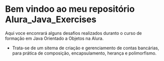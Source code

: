 # Bem vindoo ao meu repositório Alura_Java_Exercises
Aqui voce enconrará alguns desafios realizados duranto o curso de formação em Java Orientado a Objetos na Alura.
-  Trata-se de um sitema de criação e gerenciamento de contas bancárias, para prática de composição, encapsulamento, herança e polimorfismo.
